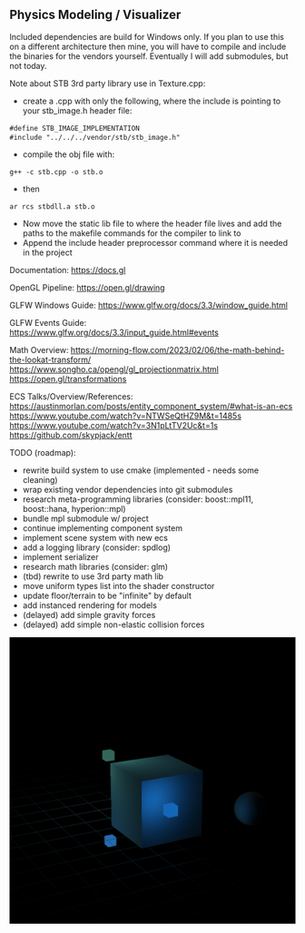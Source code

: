 ## Physics Modeling / Visualizer

Included dependencies are build for Windows only. If you plan to use this on a different architecture then mine, you will have to compile and include the binaries for the vendors yourself. Eventually I will add submodules, but not today.

Note about STB 3rd party library use in Texture.cpp:
- create a .cpp with only the following, where the include is pointing to your stb_image.h header file:
```
#define STB_IMAGE_IMPLEMENTATION
#include "../../../vendor/stb/stb_image.h"
```
- compile the obj file with:
```
g++ -c stb.cpp -o stb.o
```
- then
```
ar rcs stbdll.a stb.o
```
- Now move the static lib file to where the header file lives and add the paths to the makefile commands for the compiler to link to
- Append the include header preprocessor command where it is needed in the project

Documentation:
https://docs.gl

OpenGL Pipeline:
https://open.gl/drawing

GLFW Windows Guide:
https://www.glfw.org/docs/3.3/window_guide.html

GLFW Events Guide:
https://www.glfw.org/docs/3.3/input_guide.html#events

Math Overview:
https://morning-flow.com/2023/02/06/the-math-behind-the-lookat-transform/
https://www.songho.ca/opengl/gl_projectionmatrix.html
https://open.gl/transformations

ECS Talks/Overview/References:
https://austinmorlan.com/posts/entity_component_system/#what-is-an-ecs
https://www.youtube.com/watch?v=NTWSeQtHZ9M&t=1485s
https://www.youtube.com/watch?v=3N1pLtTV2Uc&t=1s
https://github.com/skypjack/entt

TODO (roadmap):

- rewrite build system to use cmake (implemented - needs some cleaning)
- wrap existing vendor dependencies into git submodules
- research meta-programming libraries (consider: boost::mpl11, boost::hana, hyperion::mpl)
- bundle mpl submodule w/ project
- continue implementing component system
- implement scene system with new ecs
- add a logging library (consider: spdlog)
- implement serializer
- research math libraries (consider: glm)
- (tbd) rewrite to use 3rd party math lib
- move uniform types list into the shader constructor
- update floor/terrain to be "infinite" by default
- add instanced rendering for models
- (delayed) add simple gravity forces 
- (delayed) add simple non-elastic collision forces

![alt text](image.png)
